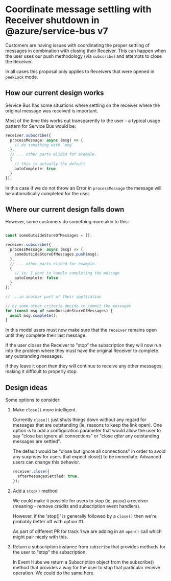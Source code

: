 # Coordinate message settling with Receiver shutdown in @azure/service-bus v7

Customers are having issues with coordinating the proper settling of
messages in combination with closing their Receiver. This can happen
when the user uses our push methodology (via `subscribe`) and attempts
to close the Receiver.

In all cases this proposal only applies to Receivers that were opened in
`peekLock` mode.

## How our current design works

Service Bus has some situations where settling on the receiver
where the original message was received is important.

Most of the time this works out transparently to the user - a typical
usage pattern for Service Bus would be:

```typescript
receiver.subscribe({
  processMessage: async (msg) => {
    // do something with `msg`
  },
  // ... other parts elided for example.
  {
    // this is actually the default
    autoComplete: true
  }
});
```

In this case if we do not throw an Error in `processMessage` the
message will be automatically completed for the user.

## Where our current design falls down

However, some customers do something more akin to this:

```typescript

const someOutsideStoreOfMessages = [];

receiver.subscribe({
  processMessage: async (msg) => {
    someOutsideStoreOfMessages.push(msg);
  },
  // ... other parts elided for example.
  {
    // ie: I want to handle completing the message
    autoComplete: false
  }
})

// ...in another part of their application

// by some other criteria decide to commit the messages
for (const msg of someOutsideStoreOfMessages) {
  await msg.complete();
}

```

In this model users must now make sure that the `receiver` remains open
until they complete their last message.

If the user closes the Receiver to "stop" the subscription they will now run into the
problem where they must have the original Receiver to complete any outstanding
messages.

If they leave it open then they will continue to receive any other messages, making it
difficult to properly stop.

## Design ideas

Some options to consider:

1. Make `close()` more intelligent.

   Currently `close()` just shuts things down without any regard for messages that are outstanding (ie,
   reasons to keep the link open). One option is to add a configuration parameter that would allow
   the user to say "close but ignore all connections" or "close _after_ any outstanding messages are settled".

   The default would be "close but ignore all connections" in order to avoid any surprises for users that expect
   close() to be immediate. Advanced users can change this behavior.

   ```typescript
   receiver.close({
     afterMessagesSettled: true,
   });
   ```

2. Add a `stop()` method

   We could make it possible for users to stop (ie, `pause`) a receiver (meaning - remove credits and subscription
   event handlers).

   However, if the 'stop()' is generally followed by a `close()` then we're probably better off with option #1.

   As part of different PR for track 1 we are adding in an `open()` call which might pair nicely with this.

3. Return a subscription instance from `subscribe` that provides methods for the user to "stop" the subscription.

   In Event Hubs we return a Subscription object from the subscribe() method that provides a way for the user to stop
   that particular receive operation. We could do the same here.
